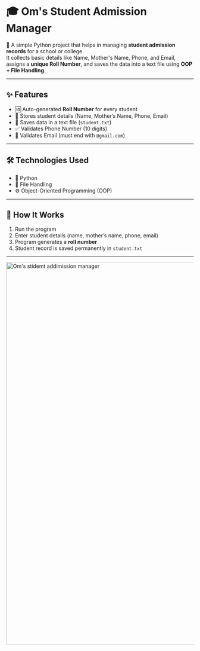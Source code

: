 # 🎓 Om's Student Admission Manager  

📌 A simple Python project that helps in managing **student admission records** for a school or college.  
It collects basic details like Name, Mother's Name, Phone, and Email, assigns a **unique Roll Number**, and saves the data into a text file using **OOP + File Handling**.  

---

## ✨ Features
- 🆔 Auto-generated **Roll Number** for every student  
- 📝 Stores student details (Name, Mother’s Name, Phone, Email)  
- 📂 Saves data in a text file (`student.txt`)  
- ✅ Validates Phone Number (10 digits)  
- 📧 Validates Email (must end with `@gmail.com`)  

---

## 🛠️ Technologies Used
- 🐍 Python  
- 📄 File Handling  
- ⚙️ Object-Oriented Programming (OOP)  

---

## 🚀 How It Works
1. Run the program  
2. Enter student details (name, mother’s name, phone, email)  
3. Program generates a **roll number**  
4. Student record is saved permanently in `student.txt`  

---


<img width="1536" height="1024" alt="Om's stidemt addimission manager" src="https://github.com/user-attachments/assets/488df95f-1873-47ff-a532-80b178ffab97" />
